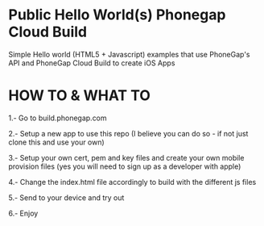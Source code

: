 Public Hello World(s) Phonegap Cloud Build
==========================================

Simple Hello world (HTML5 + Javascript) examples that use PhoneGap's API and PhoneGap Cloud Build to create iOS Apps


HOW TO & WHAT TO
================

1.- Go to build.phonegap.com

2.- Setup a new app to use this repo (I believe you can do so - if not just clone this and use your own)

3.- Setup your own cert, pem and key files and create your own mobile provision files (yes you will need to sign up as a developer with apple)

4.- Change the index.html file accordingly to build with the different js files

5.- Send to your device and try out

6.- Enjoy